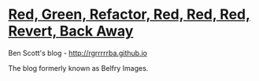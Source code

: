 # [Red, Green, Refactor, Red, Red, Red, Revert, Back Away](http://rgrrrrba.github.io)

Ben Scott's blog - <http://rgrrrrrba.github.io>

The blog formerly known as Belfry Images.
